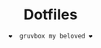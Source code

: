 <div align="justify">

<div align="center">

# Dotfiles

```
❤️  gruvbox my beloved ❤️
```

</div>
</div>
